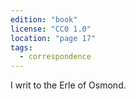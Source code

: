 ```yaml
---
edition: "book"
license: "CC0 1.0"
location: "page 17"
tags:
  - correspondence
---
```

I writ to the Erle of Osmond.
